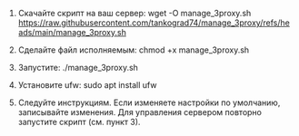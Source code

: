 1. Скачайте скрипт на ваш сервер:
   wget -O manage_3proxy.sh https://raw.githubusercontent.com/tankograd74/manage_3proxy/refs/heads/main/manage_3proxy.sh

2. Сделайте файл исполняемым:
   chmod +x manage_3proxy.sh

3. Запустите:
   ./manage_3proxy.sh

4. Установите ufw:
sudo apt install ufw

4. Следуйте инструкциям. Если изменяете настройки по умолчанию, записывайте изменения.
   Для управления сервером повторно запустите скрипт (см. пункт 3).
